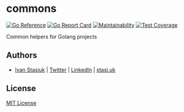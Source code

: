 # commons

[![Go Reference](https://pkg.go.dev/badge/github.com/glocurrency/commons.svg)](https://pkg.go.dev/github.com/glocurrency/commons)
[![Go Report Card](https://goreportcard.com/badge/github.com/glocurrency/commons)](https://goreportcard.com/report/github.com/glocurrency/commons)
[![Maintainability](https://api.codeclimate.com/v1/badges/37cc71ac058866c7f646/maintainability)](https://codeclimate.com/github/glocurrency/commons/maintainability)
[![Test Coverage](https://api.codeclimate.com/v1/badges/37cc71ac058866c7f646/test_coverage)](https://codeclimate.com/github/glocurrency/commons/test_coverage)

Common helpers for Golang projects

## Authors
- [Ivan Stasiuk](https://github.com/brokeyourbike) | [Twitter](https://twitter.com/brokeyourbike) | [LinkedIn](https://www.linkedin.com/in/brokeyourbike) | [stasi.uk](https://stasi.uk)

## License
[MIT License](https://github.com/glocurrency/commons/blob/main/LICENSE)

